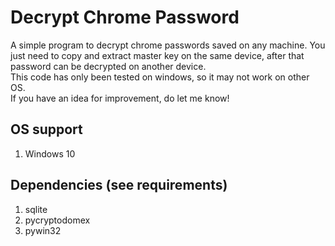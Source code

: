 # Decrypt Chrome Password
A simple program to decrypt chrome passwords saved on any machine. You just need to copy and extract master key on the same device, after that password can be decrypted on another device. <br>
This code has only been tested on windows, so it may not work on other OS.<br>
If you have an idea for improvement, do let me know!<br>

## OS support
1. Windows 10

## Dependencies (see requirements)
1. sqlite
2. pycryptodomex
3. pywin32
